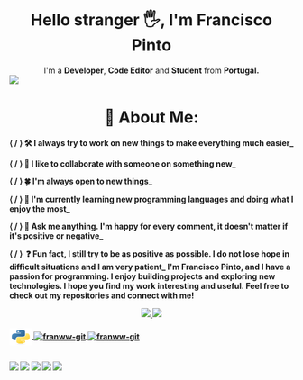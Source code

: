 # <div align="center">Hello stranger 🖐, I'm Francisco Pinto</div>
<div align="center">I'm a <strong>Developer</strong>, <strong>Code Editor</strong> and <strong>Student</strong> from <strong>Portugal.</strong></div>
<a href="https://github.com/franww/" target="_blank"><img src="https://github.com/franww/banner/blob/main/bannerbest.png?raw=true"/></a>

# <div align="center">🎉 About Me:</div>
<strong>⟨ / ⟩ 🛠️ I always try to work on new things to make everything much easier_


⟨ / ⟩ 🤝 I like to collaborate with someone on something new_

⟨ / ⟩ 🍀 I'm always open to new things_

⟨ / ⟩ 🌱 I'm currently learning new programming languages and doing what I enjoy the most_

⟨ / ⟩ 💬 Ask me anything. I'm happy for every comment, it doesn't matter if it's positive or negative_

⟨ / ⟩ &nbsp;❓ Fun fact, I still try to be as positive as possible. I do not lose hope in difficult situations and I am very patient_
I'm Francisco Pinto, and I have a passion for programming. I enjoy building projects and exploring new technologies. I hope you find my work interesting and useful. Feel free to check out my repositories and connect with me!
<div align="center">
  <a href="https://github.com/franww">
  <img height="180em" src="https://github-readme-stats.vercel.app/api?username=franww&theme=ambient_gradient&show_icons=true"/>
  <img height="130em" src="https://github-readme-stats.vercel.app/api/top-langs/?username=franww&layout=compact&langs_count=7&theme=dark"/>
</div>
  <div style="display: inline_block"><br>
  <img align="center" alt="franww-Python" height="30" width="40" src="https://raw.githubusercontent.com/devicons/devicon/master/icons/python/python-original.svg">
  <img align="center" alt="franww-git" height="30" width="40" src="https://cdn.jsdelivr.net/gh/devicons/devicon/icons/git/git-original.svg">
  <img align="center" alt="franww-git" height="30" width="40" src="https://cdn.jsdelivr.net/gh/devicons/devicon/icons/linux/linux-original.svg" />
</div>
  
  ##
  
</div>
   <a href="https://www.youtube.com/channel/UCkFgdiMuRJcPd1v6ZgcoYjw" target="_blank"><img src="https://img.shields.io/badge/YouTube-FF0000?style=for-the-badge&logo=youtube&logoColor=white" target="_blank"></a>
  <a href="https://www.instagram.com/Franww13/" target="_blank"><img src="https://img.shields.io/badge/-Instagram-%23E4405F?style=for-the-badge&logo=instagram&logoColor=white" target="_blank"></a>
 	<a href="https://www.twitch.tv/franww13" target="_blank"><img src="https://img.shields.io/badge/Twitch-9146FF?style=for-the-badge&logo=twitch&logoColor=white" target="_blank"></a>
 <a href="https://discord.gg/t6faB4jqNs" target="_blank"><img src="https://img.shields.io/badge/Discord-7289DA?style=for-the-badge&logo=discord&logoColor=white" target="_blank"></a> 
  <a href = "mailto:franciscomanuelsorte@gmail.com"><img src="https://img.shields.io/badge/-Gmail-%23333?style=for-the-badge&logo=gmail&logoColor=white" target="_blank"></a>
  

</div>
